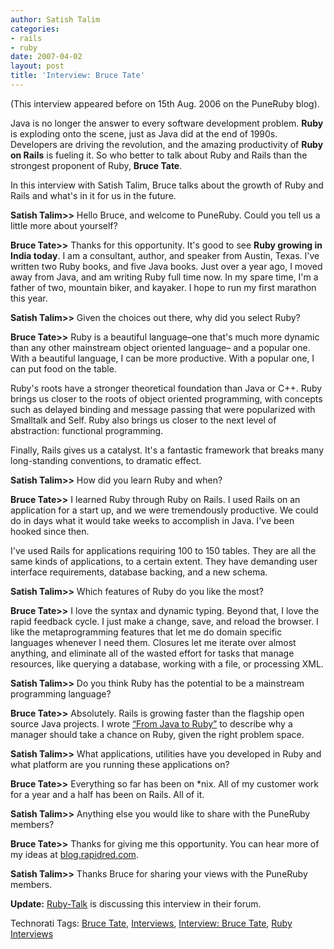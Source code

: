 ```yaml
---
author: Satish Talim
categories:
- rails
- ruby
date: 2007-04-02
layout: post
title: 'Interview: Bruce Tate'
---
```


(This interview appeared before on 15th Aug. 2006 on the PuneRuby blog).

Java is no longer the answer to every software development problem.
**Ruby** is exploding onto the scene, just as Java did at the end of
1990s. Developers are driving the revolution, and the amazing
productivity of **Ruby on Rails** is fueling it. So who better to talk
about Ruby and Rails than the strongest proponent of Ruby, **Bruce
Tate**.<!--more-->

In this interview with Satish Talim, Bruce talks about the growth of
Ruby and Rails and what's in it for us in the future.

**Satish Talim\>\>** Hello Bruce, and welcome to PuneRuby. Could you
tell us a little more about yourself?

**Bruce Tate\>\>** Thanks for this opportunity. It's good to see **Ruby
growing in India today**. I am a consultant, author, and speaker from
Austin, Texas. I've written two Ruby books, and five Java books. Just
over a year ago, I moved away from Java, and am writing Ruby full time
now. In my spare time, I'm a father of two, mountain biker, and kayaker.
I hope to run my first marathon this year.

**Satish Talim\>\>** Given the choices out there, why did you select
Ruby?

**Bruce Tate\>\>** Ruby is a beautiful language–one that's much more
dynamic than any other mainstream object oriented language– and a
popular one. With a beautiful language, I can be more productive. With a
popular one, I can put food on the table.

Ruby's roots have a stronger theoretical foundation than Java or C++.
Ruby brings us closer to the roots of object oriented programming, with
concepts such as delayed binding and message passing that were
popularized with Smalltalk and Self. Ruby also brings us closer to the
next level of abstraction: functional programming.

Finally, Rails gives us a catalyst. It's a fantastic framework that
breaks many long-standing conventions, to dramatic effect.

**Satish Talim\>\>** How did you learn Ruby and when?

**Bruce Tate\>\>** I learned Ruby through Ruby on Rails. I used Rails on
an application for a start up, and we were tremendously productive. We
could do in days what it would take weeks to accomplish in Java. I've
been hooked since then.

I've used Rails for applications requiring 100 to 150 tables. They are
all the same kinds of applications, to a certain extent. They have
demanding user interface requirements, database backing, and a new
schema.

**Satish Talim\>\>** Which features of Ruby do you like the most?

**Bruce Tate\>\>** I love the syntax and dynamic typing. Beyond that, I
love the rapid feedback cycle. I just make a change, save, and reload
the browser. I like the metaprogramming features that let me do domain
specific languages whenever I need them. Closures let me iterate over
almost anything, and eliminate all of the wasted effort for tasks that
manage resources, like querying a database, working with a file, or
processing XML.

**Satish Talim\>\>** Do you think Ruby has the potential to be a
mainstream programming language?

**Bruce Tate\>\>** Absolutely. Rails is growing faster than the flagship
open source Java projects. I wrote [“From Java to
Ruby”](http://www.pragmaticprogrammer.com/title/fr_j2r/) to describe why
a manager should take a chance on Ruby, given the right problem space.

**Satish Talim\>\>** What applications, utilities have you developed in
Ruby and what platform are you running these applications on?

**Bruce Tate\>\>** Everything so far has been on \*nix. All of my
customer work for a year and a half has been on Rails. All of it.

**Satish Talim\>\>** Anything else you would like to share with the
PuneRuby members?

**Bruce Tate\>\>** Thanks for giving me this opportunity. You can hear
more of my ideas at [blog.rapidred.com](http://blog.rapidred.com/).

**Satish Talim\>\>** Thanks Bruce for sharing your views with the
PuneRuby members.

**Update:**
[Ruby-Talk](http://aspn.activestate.com/ASPN/Mail/Message/ruby-talk/3236635)
is discussing this interview in their forum.

Technorati Tags: [Bruce Tate](http://technorati.com/tag/Bruce+Tate),
[Interviews](http://technorati.com/tag/Interviews), [Interview: Bruce
Tate](http://technorati.com/tag/Interview%3A+Bruce+Tate), [Ruby
Interviews](http://technorati.com/tag/Ruby+Interviews)

